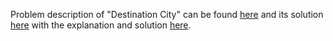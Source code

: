 Problem description of "Destination City" can be found 
[here](https://leetcode.com/problems/destination-city/description/) 
and its solution [here](https://github.com/aurimas13/Solutions-To-Problems/blob/main/LeetCode/Python%20Solutions/Destination%20City/destination.py)
with the explanation and solution [here](https://leetcode.com/problems/destination-city/solutions/3130063/python-solution-easy-to-understand-fast/).